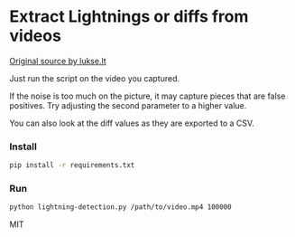 # Extract Lightnings or diffs from videos

[Original source by lukse.lt](https://lukse.lt/uzrasai/2015-05-lightning-strikes-and-python/)

Just run the script on the video you captured.

If the noise is too much on the picture, it may capture pieces that are false positives.
Try adjusting the second parameter to a higher value.

You can also look at the diff values as they are exported to a CSV.

### Install

```bash
pip install -r requirements.txt
```

### Run

```bash
python lightning-detection.py /path/to/video.mp4 100000
```

MIT